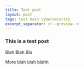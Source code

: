 ```yaml
---
title: Test post
layout: post
tags: test main cybersecurity
excerpt_separator: <!--preview-->
---
```


### This is a test post

Blah Blah Bla
<!--preview-->
More blah blah blahh

